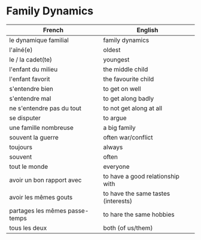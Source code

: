 # Family Dynamics

| French                         | English                             |
|--------------------------------|-------------------------------------|
| le dynamique familial          | family dynamics                     |
| l'aîné(e)                      | oldest                              |
| le / la cadet(te)              | youngest                            |
| l'enfant du milieu             | the middle child                    |
| l'enfant favorit               | the favourite child                 |
| s'entendre bien                | to get on well                      |
| s'entendre mal                 | to get along badly                  |
| ne s'entendre pas du tout      | to not get along at all             |
| se disputer                    | to argue                            |
| une famille nombreuse          | a big family                        |
| souvent la guerre              | often war/conflict                  |
| toujours                       | always                              |
| souvent                        | often                               |
| tout le monde                  | everyone                            |
| avoir un bon rapport avec      | to have a good relationship with    |
| avoir les mêmes gouts          | to have the same tastes (interests) |
| partages les mêmes passe-temps | to hare the same hobbies            |
| tous les deux                  | both (of us/them)                   |